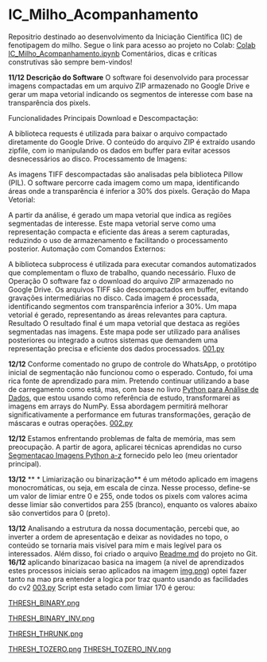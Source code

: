 # IC_Milho_Acompanhamento
Repositrio destinado ao desenvolvimento da Iniciação Científica (IC) de fenotipagem do milho. Segue o link para acesso ao projeto no Colab:  [Colab IC_Milho_Acompanhamento.ipynb](https://colab.research.google.com/drive/1VyvdgFo0VYL7NHEjM6M1uZzDO8zSyl_9?usp=sharing) Comentários, dicas e críticas construtivas são sempre bem-vindos!

**11/12** **Descrição do Software**
O software foi desenvolvido para processar imagens compactadas em um arquivo ZIP armazenado no Google Drive e gerar um mapa vetorial indicando os segmentos de interesse com base na transparência dos pixels.

Funcionalidades Principais
Download e Descompactação:

A biblioteca requests é utilizada para baixar o arquivo compactado diretamente do Google Drive.
O conteúdo do arquivo ZIP é extraído usando zipfile, com io manipulando os dados em buffer para evitar acessos desnecessários ao disco.
Processamento de Imagens:

As imagens TIFF descompactadas são analisadas pela biblioteca Pillow (PIL).
O software percorre cada imagem como um mapa, identificando áreas onde a transparência é inferior a 30% dos pixels.
Geração do Mapa Vetorial:

A partir da análise, é gerado um mapa vetorial que indica as regiões segmentadas de interesse.
Este mapa vetorial serve como uma representação compacta e eficiente das áreas a serem capturadas, reduzindo o uso de armazenamento e facilitando o processamento posterior.
Automação com Comandos Externos:

A biblioteca subprocess é utilizada para executar comandos automatizados que complementam o fluxo de trabalho, quando necessário.
Fluxo de Operação
O software faz o download do arquivo ZIP armazenado no Google Drive.
Os arquivos TIFF são descompactados em buffer, evitando gravações intermediárias no disco.
Cada imagem é processada, identificando segmentos com transparência inferior a 30%.
Um mapa vetorial é gerado, representando as áreas relevantes para captura.
Resultado
O resultado final é um mapa vetorial que destaca as regiões segmentadas nas imagens. Este mapa pode ser utilizado para análises posteriores ou integrado a outros sistemas que demandem uma representação precisa e eficiente dos dados processados.
[001.py](https://github.com/AngeloDev-New/IC_Milho_Acompanhamento/blob/main/Scripts/001.py)

**12/12**
Conforme comentado no grupo de controle do WhatsApp, o protótipo inicial de segmentação não funcionou como o esperado. Contudo, foi uma rica fonte de aprendizado para mim. Pretendo continuar utilizando a base de carregamento como está, mas, com base no livro [Python para Análise de Dados](https://www.amazon.com.br/Python-Para-An%C3%A1lise-Dados-Tratamento/dp/8575226479/ref=sr_1_2?adgrpid=1141293730226964&dib=eyJ2IjoiMSJ9.UYPX3cU1vlR1g5ka256QBQFSnrYDxyHANJrJMX9Syr8pwzZOp0B8yEITq9VdYiiFJPoSckle3TnBiUbvNmT97BnvEmej5nt-4ZlmR5m-iGLmxmpH5kVKWaECiT93S7_6fws2uCMqGm6Zsd36qxiQ3JIJVlpsBs-WPU5rJ7zliOtnvn5iAKUZmZxG-VPf-mnC0n-XA6CG842poP7R5n0q6qgwfNRrEu8w1oFPMxvj1J1GoAgLI-3H8M6eeUP-RN443_Mlkb0Y6S00ldXXocMDqL61A2Cu8wudO_oBvJF_8GaWWp8LOEdc6ZC1I_fNBFsGem5vsF_IyZdZf_vwEPfK67HkMGS9f3LhuKKpurFe_PgUXd9H6dstCGTNXkIZy4BFnNBPDEE1IoqUiDxlooM4y-OjK445utdsb9AHwQupI377dIFanLdFb_QnbzOiOG-e.UXyuego9Sj3dOlkieXC62FCJj61sJtr77BD7x_qJ4sg&dib_tag=se&hvadid=71330944898389&hvbmt=be&hvdev=c&hvlocphy=184997&hvnetw=o&hvqmt=e&hvtargid=kwd-71331374786960%3Aloc-20&hydadcr=5714_11235317&keywords=python+para+an%C3%A1lise+de+dados+wes+mckinney&qid=1734019643&sr=8-2), que estou usando como referência de estudo, transformarei as imagens em arrays do NumPy. Essa abordagem permitirá melhorar significativamente a performance em futuras transformações, geração de máscaras e outras operações.
[002.py](https://github.com/AngeloDev-New/IC_Milho_Acompanhamento/blob/main/Scripts/002.py)

**12/12** Estamos enfrentando problemas de falta de memória, mas sem preocupação. A partir de agora, aplicarei técnicas aprendidas no curso [Segmentacao Imagens Python a-z](https://www.udemy.com/course/segmentacao-imagens-python-a-z/) fornecido pelo leo (meu orientador principal).

**13/12** ** * Limiarização ou binarização** é um método aplicado em imagens monocromáticas, ou seja, em escala de cinza. Nesse processo, define-se um valor de limiar entre 0 e 255, onde todos os pixels com valores acima desse limiar são convertidos para 255 (branco), enquanto os valores abaixo são convertidos para 0 (preto).

**13/12** Analisando a estrutura da nossa documentação, percebi que, ao inverter a ordem de apresentação e deixar as novidades no topo, o conteúdo se tornaria mais visível para mim e mais legível para os interessados. Além disso, foi criado o arquivo [Readme.md](https://github.com/AngeloDev-New/IC_Milho_Acompanhamento/tree/main#readme) do projeto no Git.
**16/12** aplicando binarizacao basica na imagem (a nivel de aprendizados estes processos iniciais serao aplicados na imagem [img.png](https://raw.githubusercontent.com/AngeloDev-New/IC_Milho_Acompanhamento/refs/heads/main/img.png)) optei fazer tanto na mao pra entender a logica por traz quanto usando as facilidades do cv2 
[003.py](https://github.com/AngeloDev-New/IC_Milho_Acompanhamento/blob/main/Scripts/003.py)
Script esta setado com limiar 170 é gerou:

[THRESH_BINARY.png](https://raw.githubusercontent.com/AngeloDev-New/IC_Milho_Acompanhamento/refs/heads/main/imgs/THRESH_BINARY.png)

[THRESH_BINARY_INV.png](https://raw.githubusercontent.com/AngeloDev-New/IC_Milho_Acompanhamento/refs/heads/main/imgs/THRESH_BINARY_INV.png)

[THRESH_THRUNK.png](https://raw.githubusercontent.com/AngeloDev-New/IC_Milho_Acompanhamento/refs/heads/main/imgs/THRESH_TRUNC.png)

[THRESH_TOZERO.png](https://raw.githubusercontent.com/AngeloDev-New/IC_Milho_Acompanhamento/refs/heads/main/imgs/THRESH_TOZERO.png)
[THRESH_TOZERO_INV.png](https://raw.githubusercontent.com/AngeloDev-New/IC_Milho_Acompanhamento/refs/heads/main/imgs/THRESH_TOZERO_INV.png)
